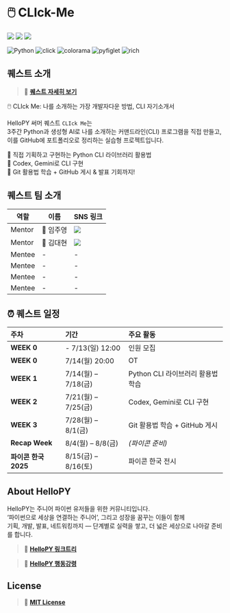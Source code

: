 # 🖱️ CLIck-Me
<a href="#"><img src="https://img.shields.io/badge/👾_HelloPY-7E5FFF?style=for-the-badge&logo=python&logoColor=white"/></a>
<a href="#"><img src="https://img.shields.io/badge/☀️_2025_Summer_Project🏖️-1E90FF?style=for-the-badge&logo=github&logoColor=white"/></a>
<a href="#"><img src="https://img.shields.io/badge/🖱️_CLIck_Me-FF4500?style=for-the-badge&logo=rocket&logoColor=white"/></a>

![Python](https://img.shields.io/badge/Python-3.13.5-3776AB?style=flat-square&logo=python&logoColor=white)
![click](https://img.shields.io/badge/click-8.2.1-007ACC?style=flat-square)
![colorama](https://img.shields.io/badge/colorama-0.4.6-FBCA04?style=flat-square)
![pyfiglet](https://img.shields.io/badge/pyfiglet-1.0.3-005f99?style=flat-square)
![rich](https://img.shields.io/badge/rich-14.0.0-CC0066?style=flat-square)

## 퀘스트 소개
> 🔗 [**퀘스트 자세히 보기**](https://animated-pulsar-e0c.notion.site/CLIck-Me-220db6076de280cc950bc5a371e94421) <br>

🖱️ CLIck Me: 나를 소개하는 가장 개발자다운 방법, CLI 자기소개서 <br>

HelloPY 써머 퀘스트 `CLIck Me`는 <br>
3주간 Python과 생성형 AI로 나를 소개하는 커맨드라인(CLI) 프로그램을 직접 만들고, <br>
이를 GitHub에 포트폴리오로 정리하는 실습형 프로젝트입니다. <br>

👾 직접 기획하고 구현하는 Python CLI 라이브러리 활용법 <br>
👾 Codex, Gemini로 CLI 구현 <br>
👾 Git 활용법 학습 + GitHub 게시 & 발표 기회까지! <br>

## 퀘스트 팀 소개
| 역할 | 이름 | SNS 링크 |
| --- | --- | --- | 
| Mentor | 👑 임주영 | <a href="https://www.linkedin.com/in/ju-young-lim-9a8b652a2/" target="_blank"><img src="https://img.shields.io/badge/LinkedIn-0A66C2?style=for-the-badge&logo=linkedin&logoColor=white"/></a> |
| Mentor | 👑 김대현 | <a href="https://www.linkedin.com/in/daehyun-kim-5084b9333/" target="_blank"><img src="https://img.shields.io/badge/LinkedIn-0A66C2?style=for-the-badge&logo=linkedin&logoColor=white"/></a> |
| Mentee | - | - |
| Mentee | - | - |
| Mentee | - | - |
| Mentee | - | - |

## ⏰ 퀘스트 일정
| 주차 | 기간 | 주요 활동 |
| :--- | :--- | :--- |
| **WEEK 0** | - 7/13(일) 12:00 | 인원 모집 |
| **WEEK 0** | 7/14(월) 20:00 | OT |
| **WEEK 1** | 7/14(월) – 7/18(금) | Python CLI 라이브러리 활용법 학습 |
| **WEEK 2** | 7/21(월) – 7/25(금) | Codex, Gemini로 CLI 구현 |
| **WEEK 3** | 7/28(월) – 8/1(금) | Git 활용법 학습 + GitHub 게시 |
| **Recap Week** | 8/4(월) – 8/8(금) | *(파이콘 준비)* |
| **파이콘 한국 2025** | 8/15(금) – 8/16(토) | 파이콘 한국 전시 |

## About HelloPY
HelloPY는 주니어 파이썬 유저들을 위한 커뮤니티입니다. <br>
‘파이썬으로 세상을 연결하는 주니어’, 그리고 성장을 꿈꾸는 이들이 함께 <br>
기획, 개발, 발표, 네트워킹까지 — 단계별로 실력을 쌓고, 더 넓은 세상으로 나아갈 준비를 합니다. <br>

> 🔗 [**HelloPY 링크트리**](https://linktr.ee/HelloPY2025?utm_source=linktree_profile_share&ltsid=b1b968a8-a058-4609-a866-3f9bf880901d) <br>

> 🔗 [**HelloPY 행동강령**](https://hello-py.com/coc) <br>

## License
> 🔗 [**MIT License**](/LICENSE)